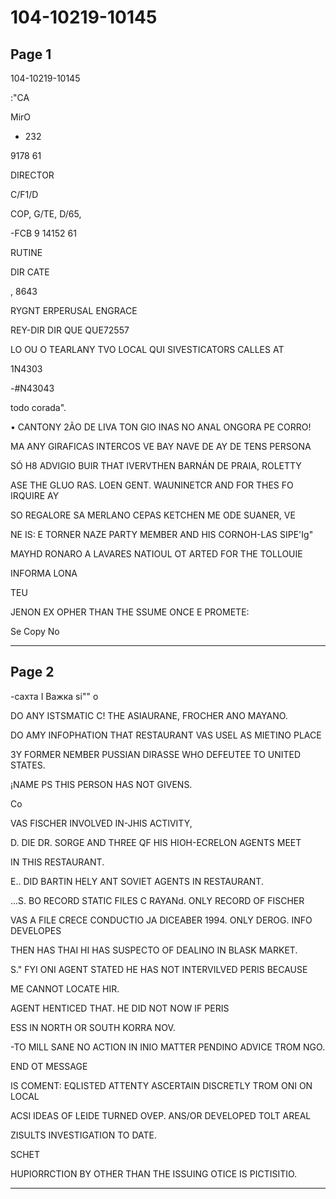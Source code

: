 # 104-10219-10145

## Page 1

104-10219-10145

:"CA

MirO

- 232

9178 61

DIRECTOR

C/F1/D

COP, G/TE, D/65,

-FCB 9 14152 61

RUTINE

DIR CATE

, 8643

RYGNT ERPERUSAL ENGRACE

REY-DIR DIR QUE QUE72557

LO OU O TEARLANY TVO LOCAL QUI SIVESTICATORS CALLES AT

1N4303

-#N43043

todo corada".

• CANTONY 2ÃO DE LIVA TON GIO INAS NO ANAL ONGORA PE CORRO!

MA ANY GIRAFICAS INTERCOS VE BAY NAVE DE AY DE TENS PERSONA

SÓ H8 ADVIGIO BUIR THAT IVERVTHEN BARNÁN DE PRAIA, ROLETTY

ASE THE GLUO RAS. LOEN GENT. WAUNINETCR AND FOR THES FO IRQUIRE AY

SO REGALORE SA MERLANO CEPAS KETCHEN ME ODE SUANER, VE

NE IS: E TORNER NAZE PARTY MEMBER AND HIS CORNOH-LAS SIPE'Ig"

MAYHD RONARO A LAVARES NATIOUL OT ARTED FOR THE TOLLOUIE

INFORMA LONA

TEU

JENON EX OPHER THAN THE SSUME ONCE E PROMETE:

Se Copy No

---

## Page 2

-сахта І Важка sі"" о

DO ANY ISTSMATIC C! THE ASIAURANE, FROCHER ANO MAYANO.

DO AMY INFOPHATION THAT RESTAURANT VAS USEL AS MIETINO PLACE

3Y FORMER NEMBER PUSSIAN DIRASSE WHO DEFEUTEE TO UNITED STATES.

¡NAME PS THIS PERSON HAS NOT GIVENS.

Co

VAS FISCHER INVOLVED IN-JHIS ACTIVITY,

D. DIE DR. SORGE AND THREE QF HIS HIOH-ECRELON AGENTS MEET

IN THIS RESTAURANT.

E.. DID BARTIN HELY ANT SOVIET AGENTS IN RESTAURANT.

...S. BO RECORD STATIC FILES C RAYANd. ONLY RECORD OF FISCHER

VAS A FILE CRECE CONDUCTIO JA DICEABER 1994. ONLY DEROG. INFO DEVELOPES

THEN HAS THAI HI HAS SUSPECTO OF DEALINO IN BLASK MARKET.

S." FYI ONI AGENT STATED HE HAS NOT INTERVILVED PERIS BECAUSE

ME CANNOT LOCATE HIR.

AGENT HENTICED THAT. HE DID NOT NOW IF PERIS

ESS IN NORTH OR SOUTH KORRA NOV.

-TO MILL SANE NO ACTION IN INIO MATTER PENDINO ADVICE TROM NGO.

END OT MESSAGE

IS COMENT: EQLISTED ATTENTY ASCERTAIN DISCRETLY TROM ONI ON LOCAL

ACSI IDEAS OF LEIDE TURNED OVEP. ANS/OR DEVELOPED TOLT AREAL

ZISULTS INVESTIGATION TO DATE.

SCHET

HUPIORRCTION BY OTHER THAN THE ISSUING OTICE IS PICTISITIO.

---

